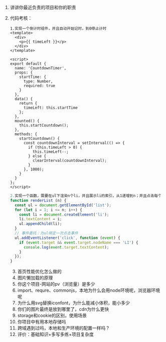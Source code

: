 1. 讲讲你最近负责的项目和你的职责

2. 代码考核：

   ```vue
   1.实现一个倒计时组件，并且自动开始记时，到0停止计时
   <template>
     <div>
       <p>{{ timeLeft }}</p>
     </div>
   </template>
   
   <script>
   export default {
     name: 'CountdownTimer',
     props: {
       startTime: {
         type: Number,
         required: true
       }
     },
     data() {
       return {
         timeLeft: this.startTime
       };
     },
     mounted() {
       this.startCountdown();
     },
     methods: {
       startCountdown() {
         const countdownInterval = setInterval(() => {
           if (this.timeLeft > 0) {
             this.timeLeft--;
           } else {
             clearInterval(countdownInterval);
           }
         }, 1000);
       }
     }
   };
   </script>
   ```

   ``` javascript
   2.实现一个函数，需要在ul下渲染n个li，并且展示li的索引，从1递增到n；并且点击每个li时，会输出这个li里面的值
   function renderList (n) {
     const ul = document.getElementById('list');
     for (let i = 1; i <= n; i++) {
       const li = document.createElement('li');
       li.textContent = i;
       ul.appendChild(li);
     }
     // 事件委托：为ul绑定一次点击事件
     ul.addEventListener('click', function (event) {
       if (event.target && event.target.nodeName === 'LI') {
         console.log(event.target.textContent);
       }
     });
   }
   ```

   3. 首页性能优化怎么做的
   3. 图片懒加载的原理
   3. 你这个项目-网站的pv（浏览量）是多少
   3. import、requre、commonjs，本地为什么会用node环境呢，浏览器环境呢
   3. 为什么用svg替换iconfont，为什么能减小体积，能小多少
   3. 你们的图片最终是放到哪里了，cdn为什么更快
   3. storage和cookie的区别，使用场景
   3. 你项目中有用本地存储吗
   3. 跨域遇到过吗，本地和生产环境的配置一样吗？
   3. 评价：基础知识+多写多练+项目复杂度